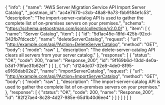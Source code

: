 {
  "info": {
    "name": "AWS Server Migration Service API Import Server Catalog",
    "_postman_id": "ac4e7670-c3cb-48a8-9a73-fbb9184e1c53",
    "description": "The import-server-catalog API is used to gather the complete list of on-premises servers on your premises.",
    "schema": "https://schema.getpostman.com/json/collection/v2.0.0/"
  },
  "item": [
    {
      "name": "Server Catalog",
      "item": [
        {
          "id": "5d1ac45e-18fd-425b-92cd-342fb7fdcecb",
          "name": "deleteServerCatalog",
          "request": {
            "url": "http://example.com/api/?Action=DeleteServerCatalog",
            "method": "GET",
            "body": {
              "mode": "raw"
            },
            "description": "The delete-server-catalog API clears all servers from your server catalog."
          },
          "response": [
            {
              "status": "OK",
              "code": 200,
              "name": "Response_200",
              "id": "9f169b6d-13dd-4e0a-b3d1-79fae31b62ef"
            }
          ]
        },
        {
          "id": "d124dc07-32e8-4de0-8f95-e9168dab02e2",
          "name": "importServerCatalog",
          "request": {
            "url": "http://example.com/api/?Action=ImportServerCatalog",
            "method": "GET",
            "body": {
              "mode": "raw"
            },
            "description": "The import-server-catalog API is used to gather the complete list of on-premises servers on your premises."
          },
          "response": [
            {
              "status": "OK",
              "code": 200,
              "name": "Response_200",
              "id": "82f27ae4-8c28-4d27-985e-65d1b40d6ee4"
            }
          ]
        }
      ]
    }
  ]
}